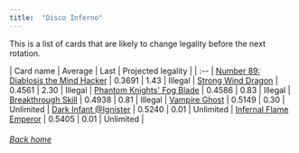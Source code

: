 ```yaml
---
title:  "Disco Inferno"
---
```


This is a list of cards that are likely to change legality before the next rotation.

| Card name | Average | Last | Projected legality |
| :-- |
[Number 89: Diablosis the Mind Hacker](https://db.ygoprodeck.com/card/?search=Number%2089:%20Diablosis%20the%20Mind%20Hacker) | 0.3691 | 1.43 | Illegal |
[Strong Wind Dragon](https://db.ygoprodeck.com/card/?search=Strong%20Wind%20Dragon) | 0.4561 | 2.30 | Illegal |
[Phantom Knights' Fog Blade](https://db.ygoprodeck.com/card/?search=Phantom%20Knights'%20Fog%20Blade) | 0.4586 | 0.83 | Illegal |
[Breakthrough Skill](https://db.ygoprodeck.com/card/?search=Breakthrough%20Skill) | 0.4938 | 0.81 | Illegal |
[Vampire Ghost](https://db.ygoprodeck.com/card/?search=Vampire%20Ghost) | 0.5149 | 0.30 | Unlimited |
[Dark Infant @Ignister](https://db.ygoprodeck.com/card/?search=Dark%20Infant%20@Ignister) | 0.5240 | 0.01 | Unlimited |
[Infernal Flame Emperor](https://db.ygoprodeck.com/card/?search=Infernal%20Flame%20Emperor) | 0.5405 | 0.01 | Unlimited |

###### [Back home](index)